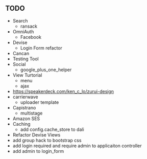 ## TODO 

* Search
  - ransack
* OmniAuth
  - Facebook
* Devise
  - Login Form refactor
* Cancan
* Testing Tool
* Social
  - google_plus_one_helper
* View Turtorial
  - menu
  - ajax
* <https://speakerdeck.com/ken_c_lo/zurui-design> 
* carrierwave
  - uploader template
* Capistrano
  - multistage
* Amazon SES
* Caching
  - add config.cache_store to dali
* Refactor Devise Views
* add group hack to bootstrap css
* add login required and require admin to applicaiton controller
* add admin to login_form